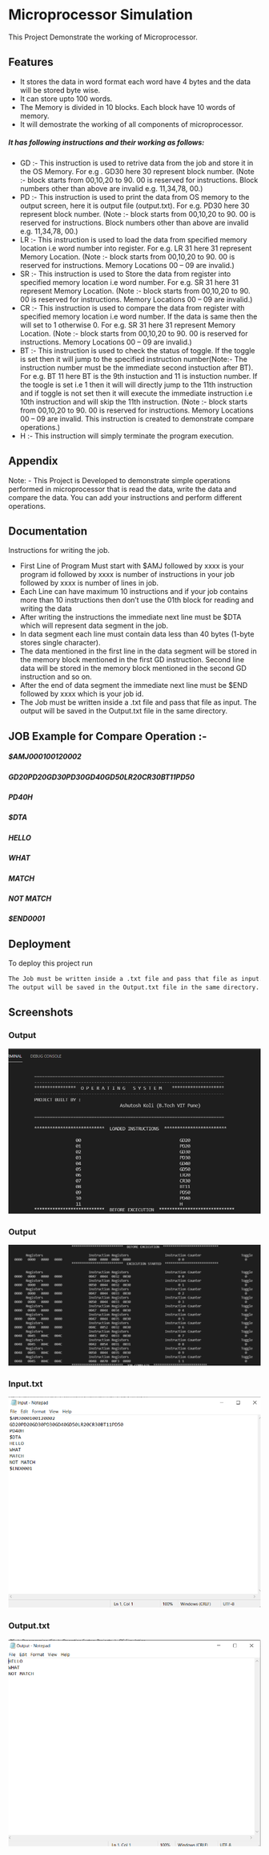
# Microprocessor Simulation

This Project Demonstrate the working of Microprocessor.

## Features

- It stores the data in word format each word have 4 bytes and the data will be stored byte wise.
- It can store upto 100 words.
- The Memory is divided in 10 blocks. Each block have 10 words of memory.
- It will demostrate the working of all components of microprocessor.

##### It has following instructions and their working as follows:

- GD :- This instruction is used to retrive data from the job and store it in the OS Memory. For e.g . GD30 here 30 represent block number. (Note :- block starts from 00,10,20 to 90. 00 is reserved for instructions. Block numbers other than above are invalid e.g. 11,34,78, 00.)
- PD :- This instruction is used to print the data from OS memory to the output screen, here it is output file (output.txt). For e.g. PD30  here 30 represent block number. (Note :- block starts from 00,10,20 to 90. 00 is reserved for instructions. Block numbers other than above are invalid e.g. 11,34,78, 00.)
- LR :- This instruction is used to load the data from specified memory location i.e word number into register. For e.g. LR 31 here 31 represent Memory Location. (Note :- block starts from 00,10,20 to 90. 00 is reserved for instructions. Memory Locations 00 – 09 are invalid.)
- SR :- This instruction is used to Store the data from register into specified memory location i.e word number. For e.g. SR 31 here 31 represent Memory Location. (Note :- block starts from 00,10,20 to 90. 00 is reserved for instructions. Memory Locations 00 – 09 are invalid.)
- CR :- This instruction is used to compare the data from register with specified memory location i.e word number. If the data is same then the will set to 1 otherwise 0. For e.g. SR 31 here 31 represent Memory Location. (Note :- block starts from 00,10,20 to 90. 00 is reserved for instructions. Memory Locations 00 – 09 are invalid.)
- BT :- This instruction is used to check the status of toggle. If the toggle is set then it will jump to the specified instruction number(Note:- The instruction number must be the immediate second instuction after BT). For e.g. BT 11 here BT is the 9th instuction and 11 is instuction number. If the toogle is set i.e 1 then it will will directly jump to the 11th instruction  and if toggle is not set then it will execute the immediate instruction i.e 10th instruction and will skip the 11th instruction. (Note :- block starts from 00,10,20 to 90. 00 is reserved for instructions. Memory Locations 00 – 09 are invalid. This instruction is created to demonstrate compare operations.)
- H :- This instruction will simply terminate the program execution.
## Appendix

Note: - This Project is Developed to demonstrate simple operations performed in microprocessor that is read the data, write the data and compare the data. You can add your instructions and perform different operations.
  
## Documentation

Instructions for writing the job.
- 	First Line of Program Must start with $AMJ followed by xxxx is your program id followed by xxxx is number of instructions in your job followed by xxxx is number of lines in job.
- 	Each Line can have maximum 10 instructions and if your job contains more than 10 instructions then don’t use the 01th block for reading and writing the data
-	After writing the instructions the immediate next line must be $DTA which will represent data segment in the job.
-	In data segment each line must contain data less than 40 bytes (1-byte stores single character).
-	The data mentioned in the first line in the data segment will be stored in the memory block mentioned in the first GD instruction. Second line data will be stored in the memory block mentioned in the second GD instruction and so on.
-	After the end of data segment the immediate next line must be $END followed by xxxx which is your job id.
-	The Job must be written inside a .txt file and pass that file as input. The output will be saved in the Output.txt file in the same directory.


## JOB Example for Compare Operation :-
##### $AMJ000100120002
##### GD20PD20GD30PD30GD40GD50LR20CR30BT11PD50
##### PD40H
##### $DTA
##### HELLO
##### WHAT
##### MATCH
##### NOT MATCH
##### $END0001

## Deployment

To deploy this project run

```bash
The Job must be written inside a .txt file and pass that file as input.
The output will be saved in the Output.txt file in the same directory.
```

  
## Screenshots
### Output 
![](images/1.png)
### Output
![](images/2.png)
### Input.txt
![](images/3.png)
### Output.txt
![](images/4.png)


  
